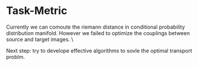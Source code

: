 # Task-Metric
Currently we can comoute the riemann distance in conditional probability distribution manifold. 
However we failed to optimize the couplings between source and target images. \

Next step: try to develope effective algorithms to sovle the optimal transport problm. 
